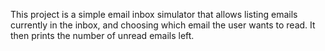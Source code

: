 This project is a simple email inbox simulator that allows listing emails currently in the inbox, and choosing which email the user wants to read. It then prints the number of unread emails left. 
